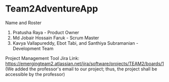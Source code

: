 # Team2AdventureApp

Name and Roster
1. Pratusha Raya - Product Owner
2. Md Jobair Hossain Faruk - Scrum Master
3. Kavya Vallapureddy, Ebot Tabi, and Santhiya Subramanian - Development Team


Project Management Tool Jira Link: https://emergingteam2.atlassian.net/jira/software/projects/TEAM2/boards/1 (We added the professor's email to our project; thus, the project shall be accessible by the professor)
